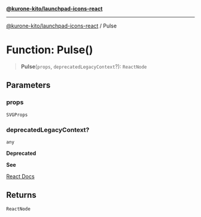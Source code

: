 [**@kurone-kito/launchpad-icons-react**](../README.md)

***

[@kurone-kito/launchpad-icons-react](../globals.md) / Pulse

# Function: Pulse()

> **Pulse**(`props`, `deprecatedLegacyContext`?): `ReactNode`

## Parameters

### props

`SVGProps`

### deprecatedLegacyContext?

`any`

**Deprecated**

**See**

[React Docs](https://legacy.reactjs.org/docs/legacy-context.html#referencing-context-in-lifecycle-methods)

## Returns

`ReactNode`
